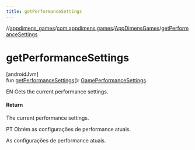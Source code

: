 ```yaml
---
title: getPerformanceSettings
---
```

//[appdimens_games](../../../index.html)/[com.appdimens.games](../index.html)/[AppDimensGames](index.html)/[getPerformanceSettings](get-performance-settings.html)



# getPerformanceSettings



[androidJvm]\
fun [getPerformanceSettings](get-performance-settings.html)(): [GamePerformanceSettings](../-game-performance-settings/index.html)



EN Gets the current performance settings.



#### Return



The current performance settings.



PT Obtém as configurações de performance atuais.



As configurações de performance atuais.




